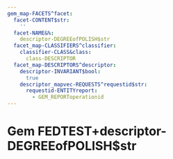 ```yaml
---
gem_map-FACETS^facet:
  facet-CONTENT$str:
    ''
  facet-NAME&%:
    descriptor-DEGREEofPOLISH$str
  facet_map-CLASSIFIERS^classifier:
    classifier-CLASS&class:
      class-DESCRIPTOR
  facet_map-DESCRIPTORS^descriptor:
    descriptor-INVARIANT$bool:
      true
    descriptor_mapvec-REQUESTS^requestid$str:
      requestid-ENTITYreport:
        - GEM_REPORToperationid
---
```

# Gem FEDTEST+descriptor-DEGREEofPOLISH$str

